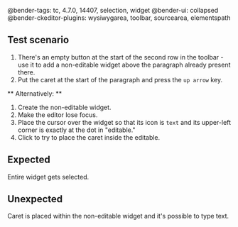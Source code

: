 @bender-tags: tc, 4.7.0, 14407, selection, widget
@bender-ui: collapsed
@bender-ckeditor-plugins: wysiwygarea, toolbar, sourcearea, elementspath

## Test scenario

1. There's an empty button at the start of the second row in the toolbar - use it to add a non-editable widget
above the paragraph already present there.
2. Put the caret at the start of the paragraph and press the `up arrow` key.

** Alternatively: **
1. Create the non-editable widget.
2. Make the editor lose focus.
3. Place the cursor over the widget so that its icon is `text` and its upper-left corner is exactly at the dot in "editable."
4. Click to try to place the caret inside the editable.

## Expected

Entire widget gets selected.

## Unexpected

Caret is placed within the non-editable widget and it's possible to type text.
